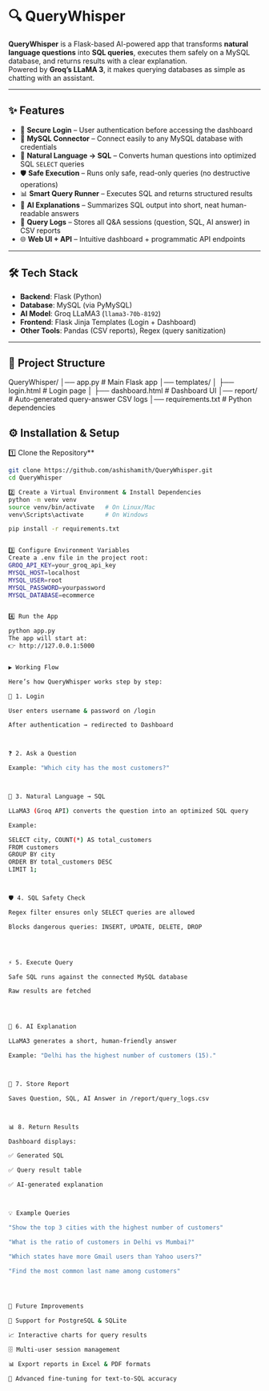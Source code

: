 # 🔍 QueryWhisper

**QueryWhisper** is a Flask-based AI-powered app that transforms **natural language questions** into **SQL queries**, executes them safely on a MySQL database, and returns results with a clear explanation.  
Powered by **Groq’s LLaMA 3**, it makes querying databases as simple as chatting with an assistant.  

---

## ✨ Features
- 🔑 **Secure Login** – User authentication before accessing the dashboard  
- 🔌 **MySQL Connector** – Connect easily to any MySQL database with credentials  
- 🧠 **Natural Language → SQL** – Converts human questions into optimized SQL `SELECT` queries  
- 🛡️ **Safe Execution** – Runs only safe, read-only queries (no destructive operations)  
- 📊 **Smart Query Runner** – Executes SQL and returns structured results  
- 🤖 **AI Explanations** – Summarizes SQL output into short, neat human-readable answers  
- 📂 **Query Logs** – Stores all Q&A sessions (question, SQL, AI answer) in CSV reports  
- 🌐 **Web UI + API** – Intuitive dashboard + programmatic API endpoints  

---

## 🛠️ Tech Stack
- **Backend**: Flask (Python)  
- **Database**: MySQL (via PyMySQL)  
- **AI Model**: Groq LLaMA3 (`llama3-70b-8192`)  
- **Frontend**: Flask Jinja Templates (Login + Dashboard)  
- **Other Tools**: Pandas (CSV reports), Regex (query sanitization)  

---

## 📂 Project Structure
QueryWhisper/
│── app.py # Main Flask app
│── templates/
│ ├── login.html # Login page
│ ├── dashboard.html # Dashboard UI
│── report/ # Auto-generated query-answer CSV logs
│── requirements.txt # Python dependencies

## ⚙️ **Installation & Setup**

1️⃣ Clone the Repository**
```bash
git clone https://github.com/ashishamith/QueryWhisper.git
cd QueryWhisper

2️⃣ Create a Virtual Environment & Install Dependencies
python -m venv venv
source venv/bin/activate   # On Linux/Mac
venv\Scripts\activate      # On Windows

pip install -r requirements.txt


3️⃣ Configure Environment Variables
Create a .env file in the project root:
GROQ_API_KEY=your_groq_api_key
MYSQL_HOST=localhost
MYSQL_USER=root
MYSQL_PASSWORD=yourpassword
MYSQL_DATABASE=ecommerce


4️⃣ Run the App

python app.py
The app will start at:
👉 http://127.0.0.1:5000


▶️ Working Flow

Here’s how QueryWhisper works step by step:

🔑 1. Login

User enters username & password on /login

After authentication → redirected to Dashboard



❓ 2. Ask a Question

Example: "Which city has the most customers?"



🧠 3. Natural Language → SQL

LLaMA3 (Groq API) converts the question into an optimized SQL query

Example:

SELECT city, COUNT(*) AS total_customers
FROM customers
GROUP BY city
ORDER BY total_customers DESC
LIMIT 1;



🛡️ 4. SQL Safety Check

Regex filter ensures only SELECT queries are allowed

Blocks dangerous queries: INSERT, UPDATE, DELETE, DROP




⚡ 5. Execute Query

Safe SQL runs against the connected MySQL database

Raw results are fetched




🤖 6. AI Explanation

LLaMA3 generates a short, human-friendly answer

Example: "Delhi has the highest number of customers (15)."



📂 7. Store Report

Saves Question, SQL, AI Answer in /report/query_logs.csv



📊 8. Return Results

Dashboard displays:

✅ Generated SQL

✅ Query result table

✅ AI-generated explanation



💡 Example Queries

"Show the top 3 cities with the highest number of customers"

"What is the ratio of customers in Delhi vs Mumbai?"

"Which states have more Gmail users than Yahoo users?"

"Find the most common last name among customers"




🚀 Future Improvements

🔗 Support for PostgreSQL & SQLite

📈 Interactive charts for query results

🗄️ Multi-user session management

📊 Export reports in Excel & PDF formats

🎯 Advanced fine-tuning for text-to-SQL accuracy





















